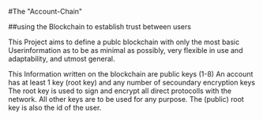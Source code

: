 
#The "Account-Chain"

##using the Blockchain to establish trust between users

This Project aims to define a publc blockchain with only the most basic Userinformation as to be as
minimal as possibly, very flexible in use and adaptability, and utmost general.

This Information written on the blockchain are public keys (1-8)
An account has at least 1 key (root key) and any number of secoundary encryption keys
The root key is used to sign and encrypt all direct protocolls with the network.
All other keys are to be used for any purpose.
The (public) root key is also the id of the user.

